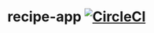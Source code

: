 # recipe-app  [![CircleCI](https://circleci.com/gh/Manoj-Kumar-Allam/recipe-app/tree/master.svg?style=svg)](https://circleci.com/gh/Manoj-Kumar-Allam/recipe-app/tree/master)
